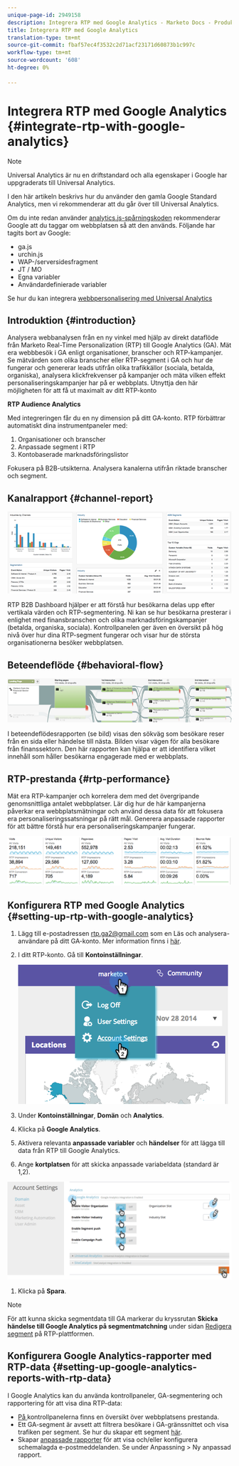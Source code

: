 ```yaml
---
unique-page-id: 2949158
description: Integrera RTP med Google Analytics - Marketo Docs - Produktdokumentation
title: Integrera RTP med Google Analytics
translation-type: tm+mt
source-git-commit: fbaf57ec4f3532c2d71acf23171d60873b1c997c
workflow-type: tm+mt
source-wordcount: '608'
ht-degree: 0%

---
```



# Integrera RTP med Google Analytics {#integrate-rtp-with-google-analytics}

>[!NOTE]
>
>Universal Analytics är nu en driftstandard och alla egenskaper i Google har uppgraderats till Universal Analytics.
>
>I den här artikeln beskrivs hur du använder den gamla Google Standard Analytics, men vi rekommenderar att du går över till Universal Analytics.
>
>Om du inte redan använder [analytics.js-spårningskoden](https://developers.google.com/analytics/devguides/collection/analyticsjs/) rekommenderar Google att du taggar om webbplatsen så att den används. Följande har tagits bort av Google:
>
>* ga.js
>* urchin.js
>* WAP-/serversidesfragment
>* JT / MO
>* Egna variabler
>* Användardefinierade variabler

>
>
Se hur du kan integrera [webbpersonalisering med Universal Analytics](/help/marketo/product-docs/web-personalization/reporting-for-web-personalization/web-analytics-integrations/integrate-rtp-with-google-universal-analytics.md)

## Introduktion {#introduction}

Analysera webbanalysen från en ny vinkel med hjälp av direkt dataflöde från Marketo Real-Time Personalization (RTP) till Google Analytics (GA). Mät era webbbesök i GA enligt organisationer, branscher och RTP-kampanjer. Se mätvärden som olika branscher eller RTP-segment i GA och hur de fungerar och genererar leads utifrån olika trafikkällor (sociala, betalda, organiska), analysera klickfrekvenser på kampanjer och mäta vilken effekt personaliseringskampanjer har på er webbplats. Utnyttja den här möjligheten för att få ut maximalt av ditt RTP-konto

**RTP Audience Analytics**

Med integreringen får du en ny dimension på ditt GA-konto. RTP förbättrar automatiskt dina instrumentpaneler med:

1. Organisationer och branscher
1. Anpassade segment i RTP
1. Kontobaserade marknadsföringslistor

Fokusera på B2B-utsikterna. Analysera kanalerna utifrån riktade branscher och segment.

## Kanalrapport {#channel-report}

![](assets/image2014-11-28-16-3a39-3a28.png)

RTP B2B Dashboard hjälper er att förstå hur besökarna delas upp efter vertikala värden och RTP-segmentering. Ni kan se hur besökarna presterar i enlighet med finansbranschen och olika marknadsföringskampanjer (betalda, organiska, sociala). Kontrollpanelen ger även en översikt på hög nivå över hur dina RTP-segment fungerar och visar hur de största organisationerna besöker webbplatsen.

## Beteendeflöde {#behavioral-flow}

![](assets/image2014-11-28-16-3a40-3a43.png)

I beteendeflödesrapporten (se bild) visas den sökväg som besökare reser från en sida eller händelse till nästa. Bilden visar vägen för alla besökare från finanssektorn. Den här rapporten kan hjälpa er att identifiera vilket innehåll som håller besökarna engagerade med er webbplats.

## RTP-prestanda {#rtp-performance}

Mät era RTP-kampanjer och korrelera dem med det övergripande genomsnittliga antalet webbplatser. Lär dig hur de här kampanjerna påverkar era webbplatsmätningar och använd dessa data för att fokusera era personaliseringssatsningar på rätt mål. Generera anpassade rapporter för att bättre förstå hur era personaliseringskampanjer fungerar.

![](assets/image2014-11-28-16-3a47-3a0.png)

## Konfigurera RTP med Google Analytics {#setting-up-rtp-with-google-analytics}

1. Lägg till e-postadressen rtp.ga2@gmail.com som en Läs och analysera-användare på ditt GA-konto. Mer information finns i [här](https://support.google.com/analytics/answer/2884495?hl=en).

1. I ditt RTP-konto. Gå till **Kontoinställningar**.

   ![](assets/image2014-11-28-16-3a54-3a40.png)

1. Under **Kontoinställningar**, **Domän** och **Analytics**.

1. Klicka på **Google Analytics**.

1. Aktivera relevanta **anpassade variabler** och **händelser** för att lägga till data från RTP till Google Analytics.

1. Ange **kortplatsen** för att skicka anpassade variabeldata (standard är 1,2).

![](assets/image2014-11-28-17-3a0-3a17.png)

1. Klicka på **Spara**.

>[!NOTE]
>
>För att kunna skicka segmentdata till GA markerar du kryssrutan **Skicka händelse till Google Analytics på segmentmatchning** under sidan [Redigera segment](/help/marketo/product-docs/web-personalization/using-web-segments/create-a-basic-web-segment.md) på RTP-plattformen.

## Konfigurera Google Analytics-rapporter med RTP-data {#setting-up-google-analytics-reports-with-rtp-data}

I Google Analytics kan du använda kontrollpaneler, GA-segmentering och rapportering för att visa dina RTP-data:

* [På ](https://support.google.com/analytics/answer/1068216?hl=en) kontrollpanelerna finns en översikt över webbplatsens prestanda.
* Ett GA-segment är avsett att filtrera besökare i GA-gränssnittet och visa trafiken per segment. Se hur du skapar ett segment [här](https://support.google.com/analytics/answer/3124493?hl=en).
* Skapar [anpassade rapporter](https://support.google.com/analytics/answer/1033013?hl=en) för att visa och/eller konfigurera schemalagda e-postmeddelanden. Se under Anpassning > Ny anpassad rapport.
